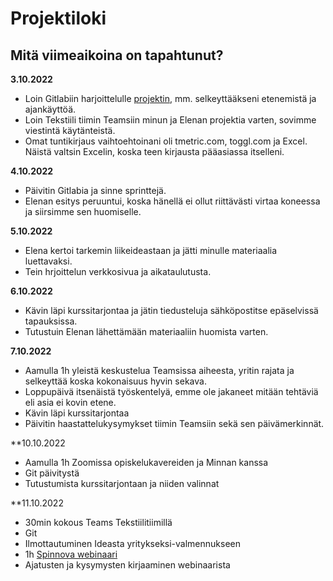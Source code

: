 # Projektiloki

## Mitä viimeaikoina on tapahtunut?

**3.10.2022**
  *  Loin Gitlabiin harjoittelulle [projektin](https://gitlab.labranet.jamk.fi/my-awesome-harjoittelu/Syksy2022), mm. selkeyttääkseni etenemistä ja ajankäyttöä. 
  * Loin Tekstiili tiimin Teamsiin minun ja Elenan projektia varten, sovimme viestintä käytänteistä.   
  * Omat tuntikirjaus vaihtoehtoinani oli tmetric.com, toggl.com ja  Excel. Näistä valtsin Excelin, koska teen kirjausta pääasiassa itselleni.

**4.10.2022** 
  *  Päivitin Gitlabia ja sinne sprinttejä. 
  * Elenan esitys peruuntui, koska hänellä ei ollut riittävästi virtaa koneessa ja siirsimme sen huomiselle.

**5.10.2022**
 * Elena kertoi tarkemin liikeideastaan ja jätti minulle materiaalia luettavaksi. 
 * Tein hrjoittelun verkkosivua ja aikataulutusta.

**6.10.2022**
 *  Kävin läpi kurssitarjontaa ja jätin tiedusteluja sähköpostitse epäselvissä tapauksissa. 
 * Tutustuin Elenan lähettämään materiaaliin huomista varten.
 
**7.10.2022**
 * Aamulla 1h yleistä keskustelua Teamsissa aiheesta, yritin rajata ja selkeyttää koska kokonaisuus hyvin sekava. 
 * Loppupäivä itsenäistä työskentelyä, emme ole jakaneet mitään tehtäviä eli asia ei kovin etene. 
 * Kävin läpi kurssitarjontaa
 * Päivitin haastattelukysymykset tiimin Teamsiin sekä sen päivämerkinnät.

 **10.10.2022
 * Aamulla 1h Zoomissa opiskelukavereiden ja Minnan kanssa
 * Git päivitystä
 * Tutustumista kurssitarjontaan ja niiden valinnat

 **11.10.2022
 * 30min kokous Teams Tekstiilitiimillä
* Git 
* Ilmottautuminen Ideasta yritykseksi-valmennukseen
* 1h [Spinnova webinaari](https://spinnovagroup.com/wp-content/uploads/2021/06/spinnova_yhtioesittely_video_with_embedded_slides_2-60c84855e9622.mp4)
* Ajatusten ja kysymysten kirjaaminen webinaarista 
